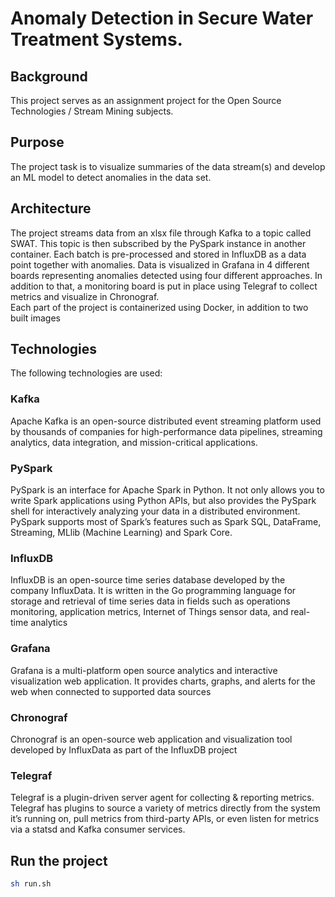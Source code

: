# Anomaly Detection in Secure Water Treatment Systems.
## Background
This project serves as an assignment project for the Open Source Technologies / Stream Mining subjects.

## Purpose
The project task is to visualize summaries of the data stream(s) and develop an ML model to detect anomalies in the data set.

## Architecture
The project streams data from an xlsx file through Kafka to a topic called SWAT.
This topic is then subscribed by the PySpark instance in another container.
Each batch is pre-processed and stored in InfluxDB as a data point together with anomalies.
Data is visualized in Grafana in 4 different boards representing anomalies detected using four different approaches.
In addition to that, a monitoring board is put in place using Telegraf to collect metrics and visualize in Chronograf.
<br/>
Each part of the project is containerized using Docker, in addition to two built images

## Technologies
The following technologies are used:

### Kafka
Apache Kafka is an open-source distributed event streaming platform used by thousands of companies for high-performance data pipelines, streaming analytics, data integration, and mission-critical applications.
### PySpark
PySpark is an interface for Apache Spark in Python. It not only allows you to write Spark applications using Python APIs, but also provides the PySpark shell for interactively analyzing your data in a distributed environment. PySpark supports most of Spark’s features such as Spark SQL, DataFrame, Streaming, MLlib (Machine Learning) and Spark Core.
### InfluxDB
InfluxDB is an open-source time series database developed by the company InfluxData. It is written in the Go programming language for storage and retrieval of time series data in fields such as operations monitoring, application metrics, Internet of Things sensor data, and real-time analytics
### Grafana
Grafana is a multi-platform open source analytics and interactive visualization web application. It provides charts, graphs, and alerts for the web when connected to supported data sources
### Chronograf
Chronograf is an open-source web application and visualization tool developed by InfluxData as part of the InfluxDB project
### Telegraf
Telegraf is a plugin-driven server agent for collecting & reporting metrics. Telegraf has plugins to source a variety of metrics directly from the system it’s running on, pull metrics from third-party APIs, or even listen for metrics via a statsd and Kafka consumer services.

## Run the project
```sh
sh run.sh
```
